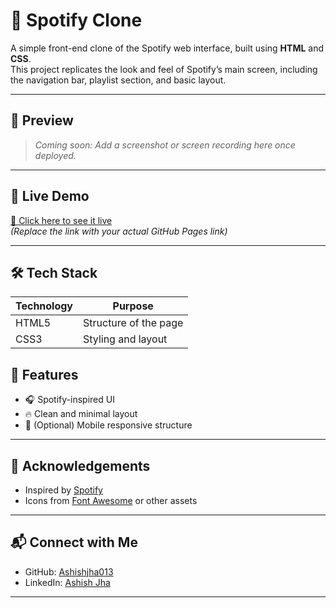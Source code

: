 # 🎵 Spotify Clone

A simple front-end clone of the Spotify web interface, built using **HTML** and **CSS**.  
This project replicates the look and feel of Spotify’s main screen, including the navigation bar, playlist section, and basic layout.

---

## 📸 Preview

> *Coming soon: Add a screenshot or screen recording here once deployed.*

---

## 🚀 Live Demo

[🔗 Click here to see it live](https://ashishjha013.github.io/Spotify-Clone/)  
*(Replace the link with your actual GitHub Pages link)*

---

## 🛠 Tech Stack

| Technology | Purpose              |
|------------|----------------------|
| HTML5      | Structure of the page |
| CSS3       | Styling and layout    |

## 🎯 Features

- 🎧 Spotify-inspired UI
- 🔥 Clean and minimal layout
- 📱 (Optional) Mobile responsive structure

---

## 🙌 Acknowledgements

- Inspired by [Spotify](https://spotify.com)
- Icons from [Font Awesome](https://fontawesome.com/) or other assets

---

## 📬 Connect with Me

- GitHub: [Ashishjha013](https://github.com/Ashishjha013)
- LinkedIn: [Ashish Jha](https://www.linkedin.com/in/ashishjha13/)

---
